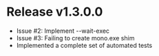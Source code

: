 # Release v1.3.0.0

- Issue #2: Implement --wait-exec
- Issue #3: Failing to create mono.exe shim
- Implemented a complete set of automated tests
